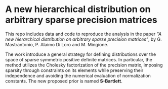 # A new hierarchical distribution on arbitrary sparse precision matrices
This repo includes data and code to reproduce the analysis in the paper _"A new hierarchical distribution on arbitrary sparse precision matrices"_, by G. Mastrantonio, P. Alaimo Di Loro and M. Mingione.

The work introduce a general strategy for defining distributions over the space of sparse symmetric positive definite matrices. In particular, the method utilizes the Cholesky factorization of the precision matrix, imposing sparsity through constraints on its elements while preserving their independence and avoiding the numerical evaluation of normalization constants. The new proposed prior is named **S-Bartlett**. 
